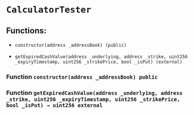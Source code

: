 # `CalculatorTester`

## Functions:

- `constructor(address _addressBook) (public)`

- `getExpiredCashValue(address _underlying, address _strike, uint256 _expiryTimestamp, uint256 _strikePrice, bool _isPut) (external)`

### Function `constructor(address _addressBook) public`

### Function `getExpiredCashValue(address _underlying, address _strike, uint256 _expiryTimestamp, uint256 _strikePrice, bool _isPut) → uint256 external`
